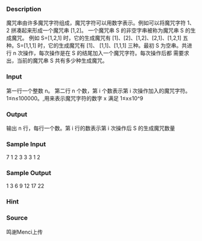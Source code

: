 
### Description
魔咒串由许多魔咒字符组成，魔咒字符可以用数字表示。例如可以将魔咒字符 1、2 拼凑起来形成一个魔咒串 [1,2]。
一个魔咒串 S 的非空字串被称为魔咒串 S 的生成魔咒。
例如 S=[1,2,1] 时，它的生成魔咒有 [1]、[2]、[1,2]、[2,1]、[1,2,1] 五种。S=[1,1,1] 时，它的生成魔咒有 [1]、
[1,1]、[1,1,1] 三种。最初 S 为空串。共进行 n 次操作，每次操作是在 S 的结尾加入一个魔咒字符。每次操作后都
需要求出，当前的魔咒串 S 共有多少种生成魔咒。

### Input

第一行一个整数 n。
第二行 n 个数，第 i 个数表示第 i 次操作加入的魔咒字符。
1≤n≤100000。,用来表示魔咒字符的数字 x 满足 1≤x≤10^9
### Output
输出 n 行，每行一个数。第 i 行的数表示第 i 次操作后 S 的生成魔咒数量

### Sample Input
7
1 2 3 3 3 1 2
### Sample Output
1
3
6
9
12
17
22
### Hint

### Source
鸣谢Menci上传